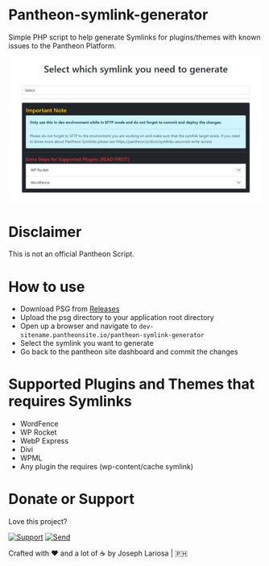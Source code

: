 # Pantheon-symlink-generator
Simple PHP script to help generate Symlinks for plugins/themes with known issues to the Pantheon Platform.

![Preview](https://github.com/jahzlariosa/pantheon-symlink-generator/blob/main/screenshot.png?raw=true)

# Disclaimer
This is not an official Pantheon Script.

# How to use
* Download PSG from [Releases](https://github.com/jahzlariosa/pantheon-symlink-generator/releases)
* Upload the psg directory to your application root directory
* Open up a browser and navigate to `dev-sitename.pantheonsite.io/pantheon-symlink-generator`
* Select the symlink you want to generate
* Go back to the pantheon site dashboard and commit the changes

# Supported Plugins and Themes that requires Symlinks
* WordFence
* WP Rocket
* WebP Express
* Divi
* WPML
* Any plugin the requires (wp-content/cache symlink)

# Donate or Support
Love this project?

[![Support](https://img.shields.io/badge/Support-Buy%20Me%20A%20Coffee-green.svg?style=for-the-badge)](https://buymeacoff.ee/jahz) [![Send](https://img.shields.io/badge/send-btc-yellow.svg?style=for-the-badge)](https://jahz.bitcoinwallet.com/)

Crafted with :heart: and a lot of :coffee: by Joseph Lariosa | :philippines:
